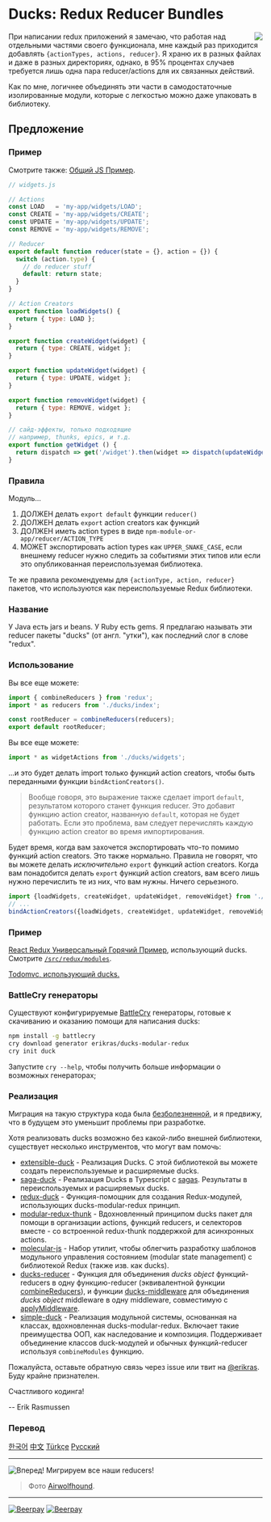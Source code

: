 # Ducks: Redux Reducer Bundles

<img src="duck.jpg" align="right"/>

При написании redux приложений я замечаю, что работая над отдельными частями своего функционала, мне каждый раз приходится добавлять `{actionTypes, actions, reducer}`. Я храню их в разных файлах и даже в разных директориях, однако, в 95% процентах случаев требуется лишь одна пара reducer/actions для их связанных действий.

Как по мне, логичнее объединять эти части в самодостаточные изолированные модули, которые с легкостью можно даже упаковать в библиотеку.

## Предложение

### Пример

Смотрите также: [Общий JS Пример](CommonJs.md).

```javascript
// widgets.js

// Actions
const LOAD   = 'my-app/widgets/LOAD';
const CREATE = 'my-app/widgets/CREATE';
const UPDATE = 'my-app/widgets/UPDATE';
const REMOVE = 'my-app/widgets/REMOVE';

// Reducer
export default function reducer(state = {}, action = {}) {
  switch (action.type) {
    // do reducer stuff
    default: return state;
  }
}

// Action Creators
export function loadWidgets() {
  return { type: LOAD };
}

export function createWidget(widget) {
  return { type: CREATE, widget };
}

export function updateWidget(widget) {
  return { type: UPDATE, widget };
}

export function removeWidget(widget) {
  return { type: REMOVE, widget };
}

// сайд-эффекты, только подходящие
// например, thunks, epics, и т.д.
export function getWidget () {
  return dispatch => get('/widget').then(widget => dispatch(updateWidget(widget)))
}

```
### Правила

Модуль...

1. ДОЛЖЕН делать `export default` функции `reducer()`
2. ДОЛЖЕН делать `export` action creators как функций
3. ДОЛЖЕН иметь action types в виде `npm-module-or-app/reducer/ACTION_TYPE`
3. МОЖЕТ экспортировать action types как `UPPER_SNAKE_CASE`, если внешнему reducer нужно следить за событиями этих типов или если это опубликованная переиспользуемая библиотека.

Те же правила рекомендуемы для `{actionType, action, reducer}` пакетов, что используются как переиспользуемые Redux библиотеки.

### Название

У Java есть jars и beans. У Ruby есть gems. Я предлагаю называть эти reducer пакеты "ducks" (от англ. "утки"), как последний слог в слове "redux".

### Использование

Вы все еще можете:

```javascript
import { combineReducers } from 'redux';
import * as reducers from './ducks/index';

const rootReducer = combineReducers(reducers);
export default rootReducer;
```

Вы все еще можете:

```javascript
import * as widgetActions from './ducks/widgets';
```
...и это будет делать import только функций action creators, чтобы быть переданными функции `bindActionCreators()`.

> Вообще говоря, это выражение также сделает import `default`, результатом которого станет функция reducer. Это добавит функцию action creator, названную `default`, которая не будет работать. Если это проблема, вам следует перечислять каждую функцию action creator во время импортирования.

Будет время, когда вам захочется экспортировать что-то помимо функций action creators. Это также нормально. Правила не говорят, что вы можете делать *исключительно*  `export` функций action creators. Когда вам понадобится делать `export` функций action creators, вам всего лишь нужно перечислить те из них, что вам нужны. Ничего серьезного.

```javascript
import {loadWidgets, createWidget, updateWidget, removeWidget} from './ducks/widgets';
// ...
bindActionCreators({loadWidgets, createWidget, updateWidget, removeWidget}, dispatch);
```

### Пример

[React Redux Универсальный Горячий Пример,](https://github.com/erikras/react-redux-universal-hot-example) использующий ducks. Смотрите [`/src/redux/modules`](https://github.com/erikras/react-redux-universal-hot-example/tree/master/src/redux/modules).

[Todomvc, использующий ducks.](https://github.com/goopscoop/ga-react-tutorial/tree/6-reduxActionsAndReducers)

### BattleCry генераторы

Существуют конфигурируемые [BattleCry](https://github.com/pedsmoreira/battlecry) генераторы, готовые к скачиванию и оказанию помощи для написания ducks:

```sh
npm install -g battlecry
cry download generator erikras/ducks-modular-redux
cry init duck
```

Запустите `cry --help`, чтобы получить больше информации о возможных генераторах;

### Реализация

Миграция на такую структура кода была [безболезненной](https://github.com/erikras/react-redux-universal-hot-example/commit/3fdf194683abb7c40f3cb7969fd1f8aa6a4f9c57), и я предвижу, что в будущем это уменьшит проблемы при разработке.

Хотя реализовать ducks возможно без какой-либо внешней библиотеки, существует несколько инструментов, что могут вам помочь:

 * [extensible-duck](https://github.com/investtools/extensible-duck) - Реализация Ducks. С этой библиотекой вы можете создать переиспользуемые и расширяемые ducks.
 * [saga-duck](https://github.com/cyrilluce/saga-duck) - Реализация Ducks в Typescript с [sagas](https://github.com/redux-saga/redux-saga). Результаты в переиспользуемых и расширяемых ducks.
 * [redux-duck](https://github.com/PlatziDev/redux-duck) - Функция-помощник для создания Redux-модулей, использующих ducks-modular-redux принцип.
 * [modular-redux-thunk](https://github.com/benbeadle/modular-redux-thunk) - Вдохновленный принципом ducks пакет для помощи в организации actions, функций reducers, и селекторов вместе - со встроенной redux-thunk поддержкой для асинхронных actions.
 * [molecular-js](https://www.npmjs.com/package/molecular-js) - Набор утилит, чтобы облегчить разработку шаблонов модульного управления состоянием (modular state management) с библиотекой Redux (также изв. как ducks).
 * [ducks-reducer](https://github.com/drpicox/ducks-reducer) - Функция для объединения _ducks object_ функций-reducers в одну функцию-reducer (эквивалентной функции [combineReducers](https://redux.js.org/docs/api/combineReducers.html)), и функции [ducks-middleware](https://github.com/drpicox/ducks-middleware) для объединения _ducks object_ middleware в одну middleware, совместимую с [applyMiddleware](https://redux.js.org/docs/api/applyMiddleware.html).
 * [simple-duck](https://github.com/xander27/simple-duck) - Реализация модульной системы, основанная на классах, вдохновленная ducks-modular-redux. Включает такие преимущества ООП, как наследование и композиция. Поддерживает объединение классов duck-модулей и обычных функций-reducer используя `combineModules` функцию.

Пожалуйста, оставьте обратную связь через issue или твит на [@erikras](https://twitter.com/erikras). Буду крайне признателен.

Счастливого кодинга!

-- Erik Rasmussen


### Перевод

[한국어](https://github.com/JisuPark/ducks-modular-redux)
[中文](https://github.com/deadivan/ducks-modular-redux)
[Türkçe](https://github.com/mfyz/ducks-modular-redux-tr)
[Русский](https://github.com/DnEgorWeb/ducks-modular-redux)

---

![Вперед! Мигрируем все наши reducers!](migrate.jpg)
> Фото [Airwolfhound](https://www.flickr.com/photos/24874528@N04/3453886876/).

---

[![Beerpay](https://beerpay.io/erikras/ducks-modular-redux/badge.svg?style=beer-square)](https://beerpay.io/erikras/ducks-modular-redux)  [![Beerpay](https://beerpay.io/erikras/ducks-modular-redux/make-wish.svg?style=flat-square)](https://beerpay.io/erikras/ducks-modular-redux?focus=wish)
